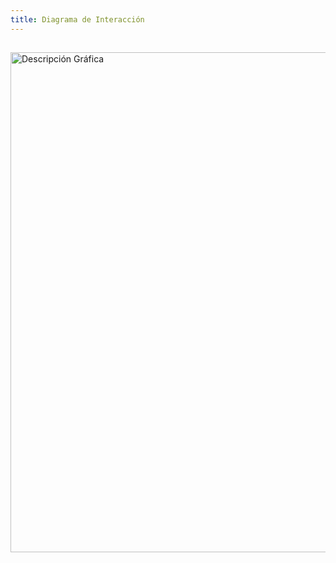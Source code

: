 ```yaml
---
title: Diagrama de Interacción
---
```


## 
<img src="/GCN/grafica2.png" alt="Descripción Gráfica" width="800" />